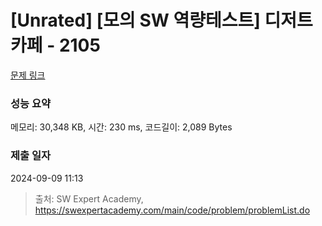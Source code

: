 # [Unrated] [모의 SW 역량테스트] 디저트 카페 - 2105 

[문제 링크](https://swexpertacademy.com/main/code/problem/problemDetail.do?contestProbId=AV5VwAr6APYDFAWu) 

### 성능 요약

메모리: 30,348 KB, 시간: 230 ms, 코드길이: 2,089 Bytes

### 제출 일자

2024-09-09 11:13



> 출처: SW Expert Academy, https://swexpertacademy.com/main/code/problem/problemList.do